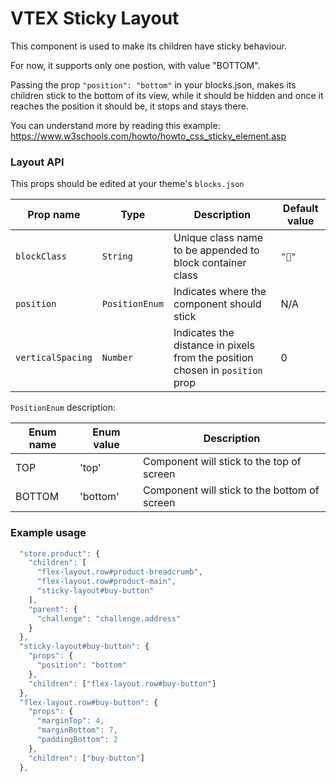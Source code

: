 # VTEX Sticky Layout

This component is used to make its children have sticky behaviour.

For now, it supports only one postion, with value "BOTTOM".

Passing the prop `"position": "bottom"` in your blocks.json, makes its children stick to the bottom of its view, while it should be hidden and once it reaches the position it should be, it stops and stays there.

You can understand more by reading this example: https://www.w3schools.com/howto/howto_css_sticky_element.asp

### Layout API

This props should be edited at your theme's `blocks.json`

| Prop name         | Type           | Description                                                                  | Default value |
| ----------------- | -------------- | ---------------------------------------------------------------------------- | ------------- |
| `blockClass`      | `String`       | Unique class name to be appended to block container class                    | `""`          |
| `position`        | `PositionEnum` | Indicates where the component should stick                                   | N/A           |
| `verticalSpacing` | `Number`       | Indicates the distance in pixels from the position chosen in `position` prop | 0             |

`PositionEnum` description:

| Enum name | Enum value | Description                                  |
| --------- | ---------- | -------------------------------------------- |
| TOP       | 'top'      | Component will stick to the top of screen    |
| BOTTOM    | 'bottom'   | Component will stick to the bottom of screen |

### Example usage

```js
  "store.product": {
    "children": [
      "flex-layout.row#product-breadcrumb",
      "flex-layout.row#product-main",
      "sticky-layout#buy-button"
    ],
    "parent": {
      "challenge": "challenge.address"
    }
  },
  "sticky-layout#buy-button": {
    "props": {
      "position": "bottom"
    },
    "children": ["flex-layout.row#buy-button"]
  },
  "flex-layout.row#buy-button": {
    "props": {
      "marginTop": 4,
      "marginBottom": 7,
      "paddingBottom": 2
    },
    "children": ["buy-button"]
  },
```
